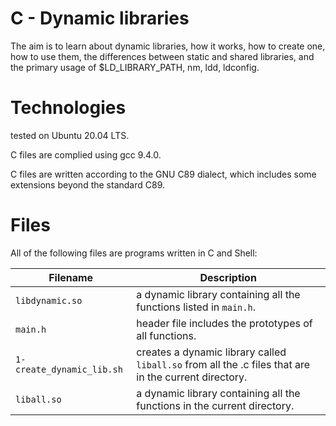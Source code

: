 # C - Dynamic libraries

The aim is to learn about dynamic libraries, how it works, how to create one, how to use them, the differences between static and shared libraries, and the primary usage of $LD_LIBRARY_PATH, nm, ldd, ldconfig.

# Technologies

tested on Ubuntu 20.04 LTS.

C files are complied using gcc 9.4.0.

C files are written according to the GNU C89 dialect, which includes some extensions beyond the standard C89.

# Files

All of the following files are programs written in C and Shell:

| Filename               | Description
| ---------------------- | -------------------------------------------------------------------------------------------------------- 
| `libdynamic.so`        | a dynamic library containing all the functions listed in `main.h`.
| `main.h`               | header file includes the prototypes of all functions.
| `1-create_dynamic_lib.sh` | creates a dynamic library called `liball.so` from all the .c files that are in the current directory.
| `liball.so`               | a dynamic library containing all the functions in the current directory.
